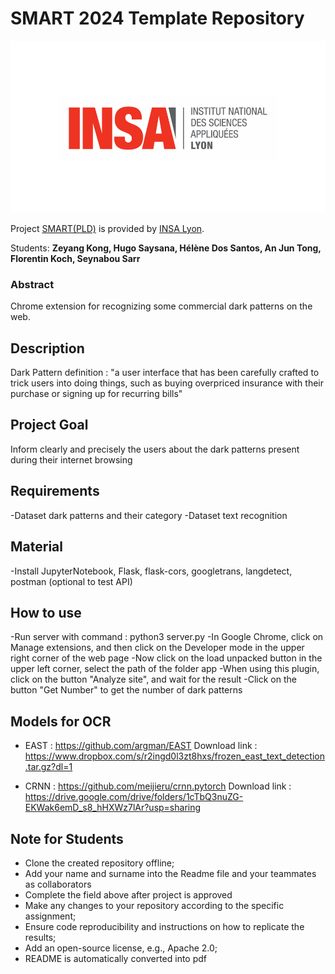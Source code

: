 # SMART 2024 Template Repository

![Insalogo](./images/logo-insa_0.png)

Project [SMART(PLD)](riccardotommasini.com/teaching/smart) is provided by [INSA Lyon](https://www.insa-lyon.fr/).

Students: **Zeyang Kong, Hugo Saysana, Hélène Dos Santos, An Jun Tong, Florentin Koch, Seynabou Sarr**

### Abstract
Chrome extension for recognizing some commercial dark patterns on the web. 

## Description 
Dark Pattern definition : "a user interface that has been carefully crafted to trick users into doing things, such as buying overpriced insurance with their purchase or signing up for recurring bills"

## Project Goal
Inform clearly and precisely the users about the dark patterns present during their internet browsing

## Requirements
-Dataset dark patterns and their category
-Dataset text recognition

## Material
-Install JupyterNotebook, Flask, flask-cors, googletrans, langdetect, postman (optional to test API) 

## How to use
-Run server with command : python3 server.py
-In Google Chrome, click on Manage extensions, and then click on the Developer mode in the upper right corner of the web page
-Now click on the load unpacked button in the upper left corner, select the path of the folder app
-When using this plugin, click on the button "Analyze site", and wait for the result
-Click on the button "Get Number" to get the number of dark patterns

## Models for OCR
- EAST : https://github.com/argman/EAST
Download link : https://www.dropbox.com/s/r2ingd0l3zt8hxs/frozen_east_text_detection.tar.gz?dl=1

- CRNN : https://github.com/meijieru/crnn.pytorch
Download link : https://drive.google.com/drive/folders/1cTbQ3nuZG-EKWak6emD_s8_hHXWz7lAr?usp=sharing

## Note for Students

* Clone the created repository offline;
* Add your name and surname into the Readme file and your teammates as collaborators
* Complete the field above after project is approved
* Make any changes to your repository according to the specific assignment;
* Ensure code reproducibility and instructions on how to replicate the results;
* Add an open-source license, e.g., Apache 2.0;
* README is automatically converted into pdf

